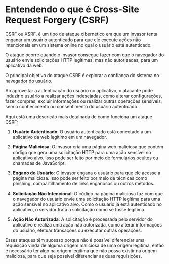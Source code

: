 # Entendendo o que é Cross-Site Request Forgery (CSRF)

CSRF ou XSRF, é um tipo de ataque cibernético em que um invasor tenta enganar um usuário autenticado para que ele execute ações não intencionais em um sistema online no qual o usuário está autenticado. 

O ataque ocorre quando o invasor consegue fazer com que o navegador do usuário envie solicitações HTTP legítimas, mas não autorizadas, para um aplicativo da web.

O principal objetivo do ataque CSRF é explorar a confiança do sistema no navegador do usuário. 

Ao aproveitar a autenticação do usuário no aplicativo, o atacante pode induzir o usuário a realizar ações indesejadas, como alterar configurações, fazer compras, excluir informações ou realizar outras operações sensíveis, sem o conhecimento ou consentimento do usuário autenticado.

Aqui está uma descrição mais detalhada de como funciona um ataque CSRF:

1. **Usuário Autenticado**: O usuário autenticado está conectado a um aplicativo da web legítimo em um navegador.

2. **Página Maliciosa**: O invasor cria uma página web maliciosa que contém código que gera uma solicitação HTTP para uma ação sensível no aplicativo alvo. Isso pode ser feito por meio de formulários ocultos ou chamadas de JavaScript.

3. **Engano do Usuário**: O invasor engana o usuário para que ele acesse a página maliciosa. Isso pode ser feito por meio de técnicas como phishing, compartilhamento de links enganosos ou outros métodos.

4. **Solicitação Não Intencional**: O código na página maliciosa faz com que o navegador do usuário envie uma solicitação HTTP legítima para uma ação sensível no aplicativo alvo. Como o usuário já está autenticado no aplicativo, o servidor trata a solicitação como se fosse legítima.

5. **Ação Não Autorizada**: A solicitação é processada pelo servidor do aplicativo e realiza uma ação não autorizada, como alterar informações do usuário, efetuar transações ou executar outras operações.

Esses ataques têm sucesso porque não é possível diferenciar uma requisição vinda de alguma origem maliciosa de uma origem legitima, então é necessário ter algo na origem legitima que não possa existir na origem maliciosa, para que seja possível diferenciar as duas requisições.